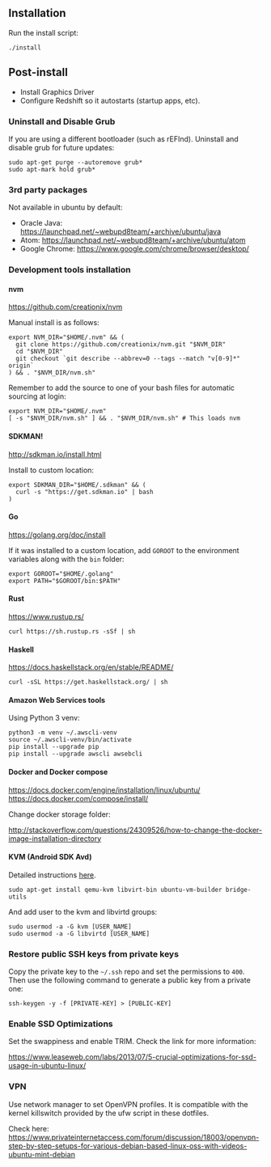 ## Installation

Run the install script:

    ./install

## Post-install

* Install Graphics Driver
* Configure Redshift so it autostarts (startup apps, etc).

### Uninstall and Disable Grub

If you are using a different bootloader (such as rEFInd). Uninstall and disable grub for future updates:

```
sudo apt-get purge --autoremove grub*
sudo apt-mark hold grub*
```

### 3rd party packages

Not available in ubuntu by default:

* Oracle Java: https://launchpad.net/~webupd8team/+archive/ubuntu/java
* Atom: https://launchpad.net/~webupd8team/+archive/ubuntu/atom
* Google Chrome: https://www.google.com/chrome/browser/desktop/

### Development tools installation

#### nvm

https://github.com/creationix/nvm

Manual install is as follows:

```
export NVM_DIR="$HOME/.nvm" && (
  git clone https://github.com/creationix/nvm.git "$NVM_DIR"
  cd "$NVM_DIR"
  git checkout `git describe --abbrev=0 --tags --match "v[0-9]*" origin`
) && . "$NVM_DIR/nvm.sh"
```

Remember to add the source to one of your bash files for automatic sourcing at login:

```
export NVM_DIR="$HOME/.nvm"
[ -s "$NVM_DIR/nvm.sh" ] && . "$NVM_DIR/nvm.sh" # This loads nvm
```

#### SDKMAN!

http://sdkman.io/install.html

Install to custom location:

```
export SDKMAN_DIR="$HOME/.sdkman" && (
  curl -s "https://get.sdkman.io" | bash
)
```

#### Go

https://golang.org/doc/install

If it was installed to a custom location, add `GOROOT` to the environment
variables along with the `bin` folder:

```
export GOROOT="$HOME/.golang"
export PATH="$GOROOT/bin:$PATH"
```

#### Rust

https://www.rustup.rs/

```
curl https://sh.rustup.rs -sSf | sh
```

#### Haskell

https://docs.haskellstack.org/en/stable/README/

```
curl -sSL https://get.haskellstack.org/ | sh
```

#### Amazon Web Services tools

Using Python 3 venv:

```
python3 -m venv ~/.awscli-venv
source ~/.awscli-venv/bin/activate
pip install --upgrade pip
pip install --upgrade awscli awsebcli
```

#### Docker and Docker compose

https://docs.docker.com/engine/installation/linux/ubuntu/
https://docs.docker.com/compose/install/

Change docker storage folder:

http://stackoverflow.com/questions/24309526/how-to-change-the-docker-image-installation-directory

#### KVM (Android SDK Avd)

Detailed instructions [here](https://help.ubuntu.com/community/KVM/Installation).

```
sudo apt-get install qemu-kvm libvirt-bin ubuntu-vm-builder bridge-utils
```

And add user to the kvm and libvirtd groups:

```
sudo usermod -a -G kvm [USER_NAME]
sudo usermod -a -G libvirtd [USER_NAME]
```

### Restore public SSH keys from private keys

Copy the private key to the `~/.ssh` repo and set the permissions to `400`. Then use
the following command to generate a public key from a private one:

```
ssh-keygen -y -f [PRIVATE-KEY] > [PUBLIC-KEY]
```

### Enable SSD Optimizations

Set the swappiness and enable TRIM. Check the link for more information:

https://www.leaseweb.com/labs/2013/07/5-crucial-optimizations-for-ssd-usage-in-ubuntu-linux/

### VPN

Use network manager to set OpenVPN profiles. It is compatible with the kernel killswitch provided by the ufw script in these dotfiles.

Check here:
https://www.privateinternetaccess.com/forum/discussion/18003/openvpn-step-by-step-setups-for-various-debian-based-linux-oss-with-videos-ubuntu-mint-debian
